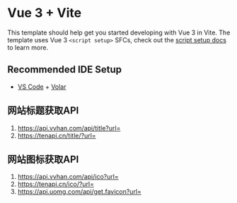 # Vue 3 + Vite

This template should help get you started developing with Vue 3 in Vite. The template uses Vue 3 `<script setup>` SFCs, check out the [script setup docs](https://v3.vuejs.org/api/sfc-script-setup.html#sfc-script-setup) to learn more.

## Recommended IDE Setup

- [VS Code](https://code.visualstudio.com/) + [Volar](https://marketplace.visualstudio.com/items?itemName=Vue.volar)

## 网站标题获取API
1. https://api.vvhan.com/api/title?url=
2. https://tenapi.cn/title/?url=

## 网站图标获取API
1. https://api.vvhan.com/api/ico?url=
2. https://tenapi.cn/ico/?url=
3. https://api.uomg.com/api/get.favicon?url=

